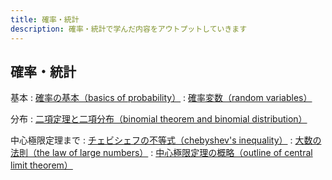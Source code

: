 ```yaml
---
title: 確率・統計
description: 確率・統計で学んだ内容をアウトプットしていきます
---
```


## 確率・統計

基本
: [確率の基本（basics of probability）](/statistics/確率の基本（basics%20of%20probability）.html)
: [確率変数（random variables）](/statistics/確率変数（random%20variables）.html)

分布
: [二項定理と二項分布（binomial theorem and binomial distribution）](/statistics/二項定理と二項分布（binomial%20theorem%20and%20binomial%20distribution）.html)

中心極限定理まで
: [チェビシェフの不等式（chebyshev's inequality）](/statistics/チェビシェフの不等式（chebyshev's%20inequality）.html)
: [大数の法則（the law of large numbers）](/statistics/大数の法則（the%20law%20of%20large%20numbers）.html)
: [中心極限定理の概略（outline of central limit theorem）](/statistics/中心極限定理の概略（outline%20of%20central%20limit%20theorem）.html)

